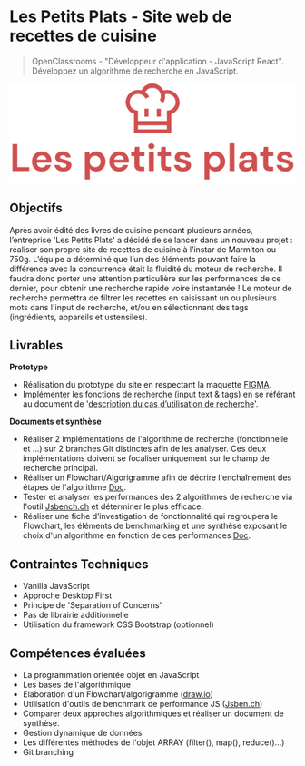 # Les Petits Plats - Site web de recettes de cuisine

> OpenClassrooms - "Développeur d'application - JavaScript React".  
> Développez un algorithme de recherche en JavaScript.

![Website Mockup](./assets/logoXL.png)

## Objectifs

Après avoir édité des livres de cuisine pendant plusieurs années, l’entreprise 'Les Petits Plats' a décidé de se lancer dans un nouveau projet : réaliser son propre site de recettes de cuisine à l’instar de Marmiton ou 750g.
L’équipe a déterminé que l’un des éléments pouvant faire la différence avec la concurrence était la fluidité du moteur de recherche. Il faudra donc porter une attention particulière sur les performances de ce dernier, pour obtenir une recherche rapide voire instantanée !
Le moteur de recherche permettra de filtrer les recettes en saisissant un ou plusieurs mots dans l'input de recherche, et/ou en sélectionnant des tags (ingrédients, appareils et ustensiles).

## Livrables

**Prototype**

- Réalisation du prototype du site en respectant la maquette [FIGMA](https://www.figma.com/file/xqeE1ZKlHUWi2Efo8r73NK).
- Implémenter les fonctions de recherche (input text & tags) en se référant au document de '[description du cas d’utilisation de recherche](./docs/description_utilisation_recherche.pdf)'.

**Documents et synthèse**

- Réaliser 2 implémentations de l'algorithme de recherche (fonctionnelle et ...) sur 2 branches Git distinctes afin de les analyser. Ces deux implémentations doivent se focaliser uniquement sur le champ de recherche principal.
- Réaliser un Flowchart/Algorigramme afin de décrire l'enchaînement des étapes de l'algorithme [Doc](./docs/Flowchart_algo_recherche.pdf).
- Tester et analyser les performances des 2 algorithmes de recherche via l'outil [Jsbench.ch](https://jsben.ch/) et déterminer le plus efficace.
- Réaliser une fiche d’investigation de fonctionnalité qui regroupera le Flowchart, les éléments de benchmarking et une synthèse exposant le choix d'un algorithme en fonction de ces performances [Doc](./docs/fiche_investigation_fonctionnalit%C3%A9.pdf).

## Contraintes Techniques

- Vanilla JavaScript
- Approche Desktop First
- Principe de 'Separation of Concerns'
- Pas de librairie additionnelle
- Utilisation du framework CSS Bootstrap (optionnel)

## Compétences évaluées

- La programmation orientée objet en JavaScript
- Les bases de l'algorithmique
- Elaboration d'un Flowchart/algorigramme ([draw.io](https://app.diagrams.net/))
- Utilisation d'outils de benchmark de performance JS ([Jsben.ch](https://jsben.ch/))
- Comparer deux approches algorithmiques et réaliser un document de synthèse.
- Gestion dynamique de données
- Les différentes méthodes de l'objet ARRAY (filter(), map(), reduce()...)
- Git branching

